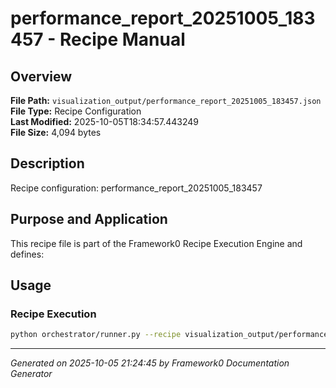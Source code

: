 # performance_report_20251005_183457 - Recipe Manual

## Overview
**File Path:** `visualization_output/performance_report_20251005_183457.json`  
**File Type:** Recipe Configuration  
**Last Modified:** 2025-10-05T18:34:57.443249  
**File Size:** 4,094 bytes  

## Description
Recipe configuration: performance_report_20251005_183457

## Purpose and Application
This recipe file is part of the Framework0 Recipe Execution Engine and defines:

## Usage

### Recipe Execution
```bash
python orchestrator/runner.py --recipe visualization_output/performance_report_20251005_183457.json
```


---
*Generated on 2025-10-05 21:24:45 by Framework0 Documentation Generator*
